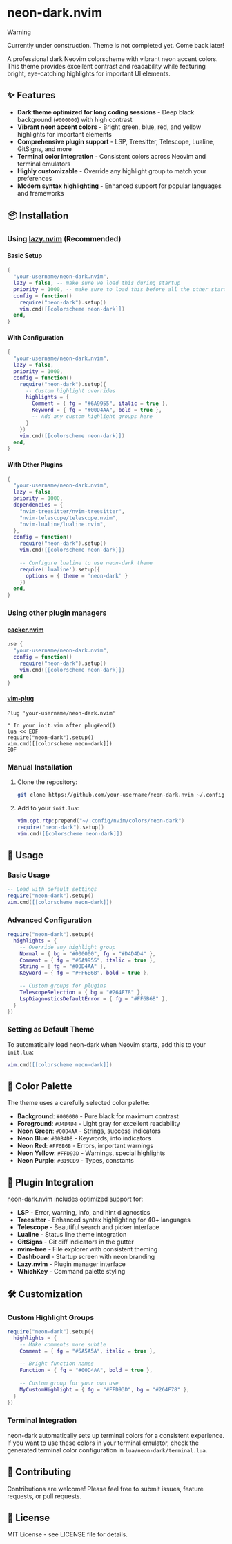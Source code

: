 # neon-dark.nvim

> [!WARNING]
> Currently under construction. Theme is not completed yet. Come back later!
> 

A professional dark Neovim colorscheme with vibrant neon accent colors. This theme provides excellent contrast and readability while featuring bright, eye-catching highlights for important UI elements.

## ✨ Features

- **Dark theme optimized for long coding sessions** - Deep black background (`#000000`) with high contrast
- **Vibrant neon accent colors** - Bright green, blue, red, and yellow highlights for important elements
- **Comprehensive plugin support** - LSP, Treesitter, Telescope, Lualine, GitSigns, and more
- **Terminal color integration** - Consistent colors across Neovim and terminal emulators
- **Highly customizable** - Override any highlight group to match your preferences
- **Modern syntax highlighting** - Enhanced support for popular languages and frameworks

## 📦 Installation

### Using [lazy.nvim](https://github.com/folke/lazy.nvim) (Recommended)

#### Basic Setup
```lua
{
  "your-username/neon-dark.nvim",
  lazy = false, -- make sure we load this during startup
  priority = 1000, -- make sure to load this before all the other start plugins
  config = function()
    require("neon-dark").setup()
    vim.cmd([[colorscheme neon-dark]])
  end,
}
```

#### With Configuration
```lua
{
  "your-username/neon-dark.nvim",
  lazy = false,
  priority = 1000,
  config = function()
    require("neon-dark").setup({
      -- Custom highlight overrides
      highlights = {
        Comment = { fg = "#6A9955", italic = true },
        Keyword = { fg = "#00D4AA", bold = true },
        -- Add any custom highlight groups here
      }
    })
    vim.cmd([[colorscheme neon-dark]])
  end,
}
```

#### With Other Plugins
```lua
{
  "your-username/neon-dark.nvim",
  lazy = false,
  priority = 1000,
  dependencies = {
    "nvim-treesitter/nvim-treesitter",
    "nvim-telescope/telescope.nvim",
    "nvim-lualine/lualine.nvim",
  },
  config = function()
    require("neon-dark").setup()
    vim.cmd([[colorscheme neon-dark]])
    
    -- Configure lualine to use neon-dark theme
    require('lualine').setup({
      options = { theme = 'neon-dark' }
    })
  end,
}
```

### Using other plugin managers

#### [packer.nvim](https://github.com/wbthomason/packer.nvim)
```lua
use {
  "your-username/neon-dark.nvim",
  config = function()
    require("neon-dark").setup()
    vim.cmd([[colorscheme neon-dark]])
  end
}
```

#### [vim-plug](https://github.com/junegunn/vim-plug)
```vim
Plug 'your-username/neon-dark.nvim'

" In your init.vim after plug#end()
lua << EOF
require("neon-dark").setup()
vim.cmd([[colorscheme neon-dark]])
EOF
```

### Manual Installation

1. Clone the repository:
   ```bash
   git clone https://github.com/your-username/neon-dark.nvim ~/.config/nvim/colors/neon-dark
   ```

2. Add to your `init.lua`:
   ```lua
   vim.opt.rtp:prepend("~/.config/nvim/colors/neon-dark")
   require("neon-dark").setup()
   vim.cmd([[colorscheme neon-dark]])
   ```

## 🚀 Usage

### Basic Usage
```lua
-- Load with default settings
require("neon-dark").setup()
vim.cmd([[colorscheme neon-dark]])
```

### Advanced Configuration
```lua
require("neon-dark").setup({
  highlights = {
    -- Override any highlight group
    Normal = { bg = "#000000", fg = "#D4D4D4" },
    Comment = { fg = "#6A9955", italic = true },
    String = { fg = "#00D4AA" },
    Keyword = { fg = "#FF6B6B", bold = true },
    
    -- Custom groups for plugins
    TelescopeSelection = { bg = "#264F78" },
    LspDiagnosticsDefaultError = { fg = "#FF6B6B" },
  }
})
```

### Setting as Default Theme
To automatically load neon-dark when Neovim starts, add this to your `init.lua`:

```lua
vim.cmd([[colorscheme neon-dark]])
```

## 🎨 Color Palette

The theme uses a carefully selected color palette:

- **Background**: `#000000` - Pure black for maximum contrast
- **Foreground**: `#D4D4D4` - Light gray for excellent readability
- **Neon Green**: `#00D4AA` - Strings, success indicators
- **Neon Blue**: `#00B4D8` - Keywords, info indicators  
- **Neon Red**: `#FF6B6B` - Errors, important warnings
- **Neon Yellow**: `#FFD93D` - Warnings, special highlights
- **Neon Purple**: `#B19CD9` - Types, constants

## 🔧 Plugin Integration

neon-dark.nvim includes optimized support for:

- **LSP** - Error, warning, info, and hint diagnostics
- **Treesitter** - Enhanced syntax highlighting for 40+ languages
- **Telescope** - Beautiful search and picker interface
- **Lualine** - Status line theme integration
- **GitSigns** - Git diff indicators in the gutter
- **nvim-tree** - File explorer with consistent theming
- **Dashboard** - Startup screen with neon branding
- **Lazy.nvim** - Plugin manager interface
- **WhichKey** - Command palette styling

## 🛠️ Customization

### Custom Highlight Groups
```lua
require("neon-dark").setup({
  highlights = {
    -- Make comments more subtle
    Comment = { fg = "#5A5A5A", italic = true },
    
    -- Bright function names
    Function = { fg = "#00D4AA", bold = true },
    
    -- Custom group for your own use
    MyCustomHighlight = { fg = "#FFD93D", bg = "#264F78" },
  }
})
```

### Terminal Integration
neon-dark automatically sets up terminal colors for a consistent experience. If you want to use these colors in your terminal emulator, check the generated terminal color configuration in `lua/neon-dark/terminal.lua`.

## 🤝 Contributing

Contributions are welcome! Please feel free to submit issues, feature requests, or pull requests.

## 📄 License

MIT License - see LICENSE file for details.
